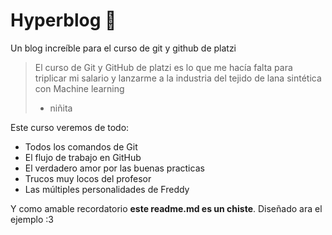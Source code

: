 # Hyperblog 💚
Un blog increíble para el curso de git y github de platzi

>El curso de Git y GitHub de platzi es lo que me hacía falta para triplicar mi salario y lanzarme a la industria del tejido de lana sintética con Machine learning
> - niñita

Este curso veremos de todo:
* Todos los comandos de Git
* El flujo de trabajo en GitHub
* El verdadero amor por las buenas practicas
* Trucos muy locos del profesor
* Las múltiples personalidades de Freddy

Y como amable recordatorio **este readme.md es un chiste**. Diseñado ara el ejemplo :3


